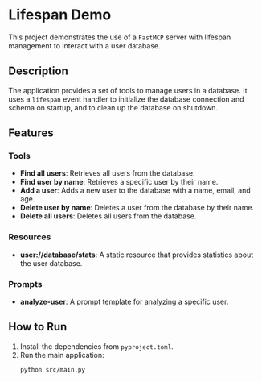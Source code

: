 # Lifespan Demo

This project demonstrates the use of a `FastMCP` server with lifespan management
to interact with a user database.

## Description

The application provides a set of tools to manage users in a database. It uses a
`lifespan` event handler to initialize the database connection and schema on
startup, and to clean up the database on shutdown.

## Features

### Tools

* **Find all users**: Retrieves all users from the database.
* **Find user by name**: Retrieves a specific user by their name.
* **Add a user**: Adds a new user to the database with a name, email, and age.
* **Delete user by name**: Deletes a user from the database by their name.
* **Delete all users**: Deletes all users from the database.

### Resources

* **user://database/stats**: A static resource that provides statistics about
  the user database.

### Prompts

* **analyze-user**: A prompt template for analyzing a specific user.

## How to Run

1. Install the dependencies from `pyproject.toml`.
2. Run the main application:
   ```bash
   python src/main.py
   ```
   